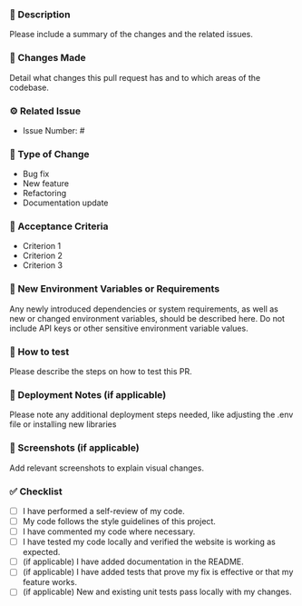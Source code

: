 ### 📝 Description

Please include a summary of the changes and the related issues.

### 🔂 Changes Made

Detail what changes this pull request has and to which areas of the codebase.

### ⚙️ Related Issue

- Issue Number: #

### 🍏 Type of Change

- Bug fix
- New feature
- Refactoring
- Documentation update

### 🎁 Acceptance Criteria

- Criterion 1
- Criterion 2
- Criterion 3

### 🧰 New Environment Variables or Requirements

Any newly introduced dependencies or system requirements, as well as new or changed environment variables, should be described here. Do not include API keys or other sensitive environment variable values.

### 🧪 How to test

Please describe the steps on how to test this PR.

### 🚀 Deployment Notes (if applicable)

Please note any additional deployment steps needed, like adjusting the .env file or installing new libraries

### 📸 Screenshots (if applicable)

Add relevant screenshots to explain visual changes.

### ✅ Checklist

- [ ] I have performed a self-review of my code.
- [ ] My code follows the style guidelines of this project.
- [ ] I have commented my code where necessary.
- [ ] I have tested my code locally and verified the website is working as expected.
- [ ] (if applicable) I have added documentation in the README.
- [ ] (if applicable) I have added tests that prove my fix is effective or that my feature works.
- [ ] (if applicable) New and existing unit tests pass locally with my changes.

